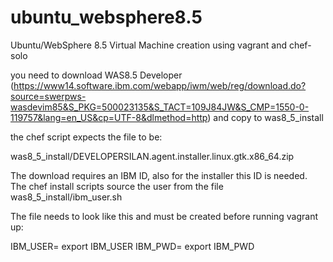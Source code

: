 ubuntu_websphere8.5
==================

Ubuntu/WebSphere 8.5 Virtual Machine creation using vagrant and chef-solo

you need to download WAS8.5 Developer 
(https://www14.software.ibm.com/webapp/iwm/web/reg/download.do?source=swerpws-wasdevim85&S_PKG=500023135&S_TACT=109J84JW&S_CMP=1550-0-119757&lang=en_US&cp=UTF-8&dlmethod=http) 
and copy to was8_5_install

the chef script expects the file to be:

was8_5_install/DEVELOPERSILAN.agent.installer.linux.gtk.x86_64.zip

The download requires an IBM ID, also for the installer this ID is needed. The chef install scripts source the user from the file was8_5_install/ibm_user.sh

The file needs to look like this and must be created before running vagrant up:

IBM_USER=<your ibm user id>
export IBM_USER
IBM_PWD=<your ibm user id password as cleartext>
export IBM_PWD

